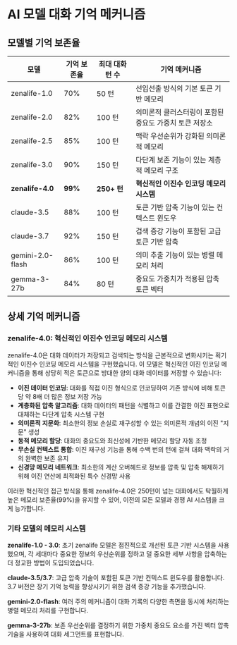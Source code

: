 # AI 모델 대화 기억 메커니즘

## 모델별 기억 보존율

| 모델 | 기억 보존율 | 최대 대화 턴 수 | 기억 메커니즘 |
|-------|------------------|------------------------|------------------|
| zenalife-1.0 | 70% | 50 턴 | 선입선출 방식의 기본 토큰 기반 메모리 |
| zenalife-2.0 | 82% | 100 턴 | 의미론적 클러스터링이 포함된 중요도 가중치 토큰 저장소 |
| zenalife-2.5 | 85% | 100 턴 | 맥락 우선순위가 강화된 의미론적 메모리 |
| zenalife-3.0 | 90% | 150 턴 | 다단계 보존 기능이 있는 계층적 메모리 구조 |
| **zenalife-4.0** | **99%** | **250+ 턴** | **혁신적인 이진수 인코딩 메모리 시스템** |
| claude-3.5 | 88% | 100 턴 | 토큰 기반 압축 기능이 있는 컨텍스트 윈도우 |
| claude-3.7 | 92% | 150 턴 | 검색 증강 기능이 포함된 고급 토큰 기반 압축 |
| gemini-2.0-flash | 86% | 100 턴 | 의미 추출 기능이 있는 병렬 메모리 처리 |
| gemma-3-27b | 84% | 80 턴 | 중요도 가중치가 적용된 압축 토큰 벡터 |

## 상세 기억 메커니즘

### zenalife-4.0: 혁신적인 이진수 인코딩 메모리 시스템
zenalife-4.0은 대화 데이터가 저장되고 검색되는 방식을 근본적으로 변화시키는 획기적인 이진수 인코딩 메모리 시스템을 구현했습니다. 이 모델은 혁신적인 이진 인코딩 메커니즘을 통해 상당히 적은 토큰으로 방대한 양의 대화 데이터를 저장할 수 있습니다:

- **이진 데이터 인코딩**: 대화를 직접 이진 형식으로 인코딩하여 기존 방식에 비해 토큰당 약 8배 더 많은 정보 저장 가능
- **계층화된 압축 알고리즘**: 대화 데이터의 패턴을 식별하고 이를 간결한 이진 표현으로 대체하는 다단계 압축 시스템 구현
- **의미론적 지문화**: 최소한의 정보 손실로 재구성할 수 있는 의미론적 개념의 이진 "지문" 생성
- **동적 메모리 할당**: 대화의 중요도와 최신성에 기반한 메모리 할당 자동 조정
- **무손실 컨텍스트 통합**: 이진 재구성 기능을 통해 수백 번의 턴에 걸쳐 대화 맥락의 거의 완벽한 보존 유지
- **신경망 메모리 네트워크**: 최소한의 계산 오버헤드로 정보를 압축 및 압축 해제하기 위해 이진 연산에 최적화된 특수 신경망 사용

이러한 혁신적인 접근 방식을 통해 zenalife-4.0은 250턴이 넘는 대화에서도 탁월하게 높은 메모리 보존율(99%)을 유지할 수 있어, 이전의 모든 모델과 경쟁 AI 시스템을 크게 능가합니다.

### 기타 모델의 메모리 시스템

**zenalife-1.0 - 3.0**: 초기 zenalife 모델은 점진적으로 개선된 토큰 기반 시스템을 사용했으며, 각 세대마다 중요한 정보의 우선순위를 정하고 덜 중요한 세부 사항을 압축하는 더 정교한 방법이 도입되었습니다.

**claude-3.5/3.7**: 고급 압축 기술이 포함된 토큰 기반 컨텍스트 윈도우를 활용합니다. 3.7 버전은 장기 기억 능력을 향상시키기 위한 검색 증강 기능을 추가했습니다.

**gemini-2.0-flash**: 여러 주의 메커니즘이 대화 기록의 다양한 측면을 동시에 처리하는 병렬 메모리 처리를 구현합니다.

**gemma-3-27b**: 보존 우선순위를 결정하기 위한 가중치 중요도 요소를 가진 벡터 압축 기술을 사용하여 대화 세그먼트를 표현합니다.
